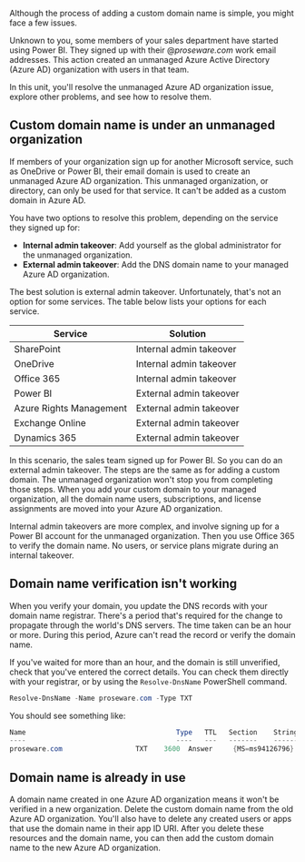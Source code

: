 Although the process of adding a custom domain name is simple, you might face a few issues.

Unknown to you, some members of your sales department have started using Power BI. They signed up with their @*proseware.com* work email addresses. This action created an unmanaged Azure Active Directory (Azure AD) organization with users in that team.

In this unit, you'll resolve the unmanaged Azure AD organization issue, explore other problems, and see how to resolve them.

## Custom domain name is under an unmanaged organization

If members of your organization sign up for another Microsoft service, such as OneDrive or Power BI, their email domain is used to create an unmanaged Azure AD organization. This unmanaged organization, or directory, can only be used for that service. It can't be added as a custom domain in Azure AD.

You have two options to resolve this problem, depending on the service they signed up for:

- **Internal admin takeover**: Add yourself as the global administrator for the unmanaged organization.
- **External admin takeover**: Add the DNS domain name to your managed Azure AD organization.

The best solution is external admin takeover. Unfortunately, that's not an option for some services. The table below lists your options for each service.

|Service  |Solution  |
|----|----|
|SharePoint              | Internal admin takeover |
|OneDrive                | Internal admin takeover |
|Office 365              | Internal admin takeover |
|Power BI                | External admin takeover |
|Azure Rights Management | External admin takeover |
|Exchange Online        | External admin takeover |
|Dynamics 365           | External admin takeover |

In this scenario, the sales team signed up for Power BI. So you can do an external admin takeover. The steps are the same as for adding a custom domain. The unmanaged organization won't stop you from completing those steps. When you add your custom domain to your managed organization, all the domain name users, subscriptions, and license assignments are moved into your Azure AD organization.

Internal admin takeovers are more complex, and involve signing up for a Power BI account for the unmanaged organization. Then you use Office 365 to verify the domain name. No users, or service plans migrate during an internal takeover.

## Domain name verification isn't working

When you verify your domain, you update the DNS records with your domain name registrar. There's a period that's required for the change to propagate through the world's DNS servers. The time taken can be an hour or more. During this period, Azure can't read the record or verify the domain name.

If you've waited for more than an hour, and the domain is still unverified, check that you've entered the correct details. You can check them directly with your registrar, or by using the `Resolve-DnsName` PowerShell command.

```PowerShell
Resolve-DnsName -Name proseware.com -Type TXT
```

You should see something like:

```PowerShell
Name                                     Type   TTL   Section    Strings
----                                     ----   ---   -------    -------
proseware.com                  TXT    3600  Answer     {MS=ms94126796}
```

## Domain name is already in use

A domain name created in one Azure AD organization means it won't be verified in a new organization. Delete the custom domain name from the old Azure AD organization. You'll also have to delete any created users or apps that use the domain name in their app ID URI. After you delete these resources and the domain name, you can then add the custom domain name to the new Azure AD organization.